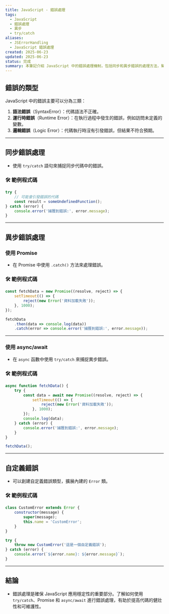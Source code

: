 ```yaml
---
title: JavaScript - 錯誤處理
tags:
  - JavaScript
  - 錯誤處理
  - 異步
  - try/catch
aliases:
  - JSErrorHandling
  - JavaScript 錯誤處理
created: 2025-06-23
updated: 2025-06-23
status: 完成
summary: 本筆記介紹 JavaScript 中的錯誤處理機制，包括同步和異步錯誤的處理方法，幫助開發者有效管理錯誤。
---
```


## 錯誤的類型

JavaScript 中的錯誤主要可以分為三類：

1. **語法錯誤**（SyntaxError）：代碼語法不正確。
2. **運行時錯誤**（Runtime Error）：在執行過程中發生的錯誤，例如訪問未定義的變數。
3. **邏輯錯誤**（Logic Error）：代碼執行時沒有引發錯誤，但結果不符合預期。

---
## 同步錯誤處理

- 使用 `try/catch` 語句來捕捉同步代碼中的錯誤。

### 🛠️ 範例程式碼

```javascript
try {
    // 可能會引發錯誤的代碼
    const result = someUndefinedFunction();
} catch (error) {
    console.error('捕獲到錯誤:', error.message);
}
```

---
## 異步錯誤處理

### 使用 Promise

- 在 Promise 中使用 `.catch()` 方法來處理錯誤。

### 🛠️ 範例程式碼

```javascript
const fetchData = new Promise((resolve, reject) => {
    setTimeout(() => {
        reject(new Error('資料加載失敗'));
    }, 1000);
});

fetchData
    .then(data => console.log(data))
    .catch(error => console.error('捕獲到錯誤:', error.message));
```

---
### 使用 async/await

- 在 `async` 函數中使用 `try/catch` 來捕捉異步錯誤。

### 🛠️ 範例程式碼

```javascript
async function fetchData() {
    try {
        const data = await new Promise((resolve, reject) => {
            setTimeout(() => {
                reject(new Error('資料加載失敗'));
            }, 1000);
        });
        console.log(data);
    } catch (error) {
        console.error('捕獲到錯誤:', error.message);
    }
}

fetchData();
```

---
## 自定義錯誤

- 可以創建自定義錯誤類型，擴展內建的 `Error` 類。

### 🛠️ 範例程式碼

```javascript
class CustomError extends Error {
    constructor(message) {
        super(message);
        this.name = 'CustomError';
    }
}

try {
    throw new CustomError('這是一個自定義錯誤');
} catch (error) {
    console.error(`${error.name}: ${error.message}`);
}
```

---
## 結論

- 錯誤處理是確保 JavaScript 應用穩定性的重要部分。了解如何使用 `try/catch`、Promise 和 `async/await` 進行錯誤處理，有助於提高代碼的健壯性和可維護性。